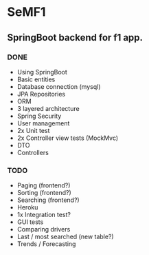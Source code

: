 # SeMF1
## SpringBoot backend for f1 app.


### DONE
- Using SpringBoot
- Basic entities
- Database connection (mysql)
- JPA Repositories
- ORM
- 3 layered architecture
- Spring Security
- User management
- 2x Unit test
- 2x Controller view tests (MockMvc)
- DTO
- Controllers

### TODO
- Paging (frontend?)
- Sorting (frontend?)
- Searching (frontend?)
- Heroku
- 1x Integration test?
- GUI tests
- Comparing drivers
- Last / most searched (new table?)
- Trends / Forecasting
